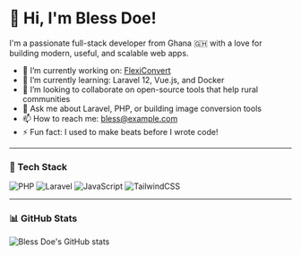# 👋 Hi, I'm Bless Doe!

I'm a passionate full-stack developer from Ghana 🇬🇭 with a love for building modern, useful, and scalable web apps.

- 🔭 I’m currently working on: [FlexiConvert](https://github.com/your-project-link)
- 🌱 I’m currently learning: Laravel 12, Vue.js, and Docker
- 👯 I’m looking to collaborate on open-source tools that help rural communities
- 💬 Ask me about Laravel, PHP, or building image conversion tools
- 📫 How to reach me: bless@example.com
- ⚡ Fun fact: I used to make beats before I wrote code!

---

### 🚀 Tech Stack
![PHP](https://img.shields.io/badge/PHP-777BB4?style=for-the-badge&logo=php&logoColor=white)
![Laravel](https://img.shields.io/badge/Laravel-FF2D20?style=for-the-badge&logo=laravel&logoColor=white)
![JavaScript](https://img.shields.io/badge/JavaScript-F7DF1E?style=for-the-badge&logo=javascript&logoColor=black)
![TailwindCSS](https://img.shields.io/badge/TailwindCSS-38B2AC?style=for-the-badge&logo=tailwind-css&logoColor=white)

---

### 📊 GitHub Stats
![Bless Doe's GitHub stats](https://github-readme-stats.vercel.app/api?username=blessdoe&show_icons=true&theme=radical)
